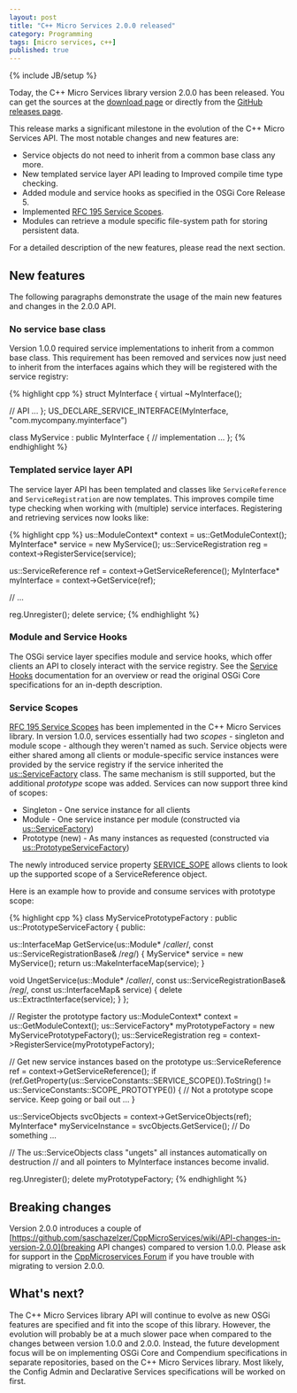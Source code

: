 ```yaml
---
layout: post
title: "C++ Micro Services 2.0.0 released"
category: Programming
tags: [micro services, c++]
published: true
---
```

{% include JB/setup %}

Today, the C++ Micro Services library version 2.0.0 has been released. You can get the
sources at the [download page](http://cppmicroservices.org/download.html) or directly
from the [GitHub releases page](https://github.com/saschazelzer/CppMicroServices/releases).

This release marks a significant milestone in the evolution of the C++ Micro Services API.
The most notable changes and new features are:

 * Service objects do not need to inherit from a common base class any more.
 * New templated service layer API leading to Improved compile time type checking.
 * Added module and service hooks as specified in the OSGi Core Release 5.
 * Implemented [RFC 195 Service Scopes](http://www.osgi.org/Download/File?url=/download/osgi-early-draft-2013-03.pdf).
 * Modules can retrieve a module specific file-system path for storing persistent data.

For a detailed description of the new features, please read the next section.

New features
------------

The following paragraphs demonstrate the usage of the main new features and changes in the 2.0.0 API.

### No service base class

Version 1.0.0 required service implementations to inherit from a common base class. This requirement
has been removed and services now just need to inherit from the interfaces agains which they will
be registered with the service registry:

{% highlight cpp %}
struct MyInterface
{
  virtual ~MyInterface();
  
  // API ...
};
US_DECLARE_SERVICE_INTERFACE(MyInterface, "com.mycompany.myinterface")

class MyService : public MyInterface
{
  // implementation ...
};
{% endhighlight %}

### Templated service layer API

The service layer API has been templated and classes like `ServiceReference` and `ServiceRegistration` are
now templates. This improves compile time type checking when working with (multiple) service interfaces.
Registering and retrieving services now looks like:

{% highlight cpp %}
us::ModuleContext* context = us::GetModuleContext();
MyInterface* service = new MyService();
us::ServiceRegistration<MyInterface> reg = context->RegisterService(service);

us::ServiceReference<MyInterface> ref = context->GetServiceReference<MyInterface>();
MyInterface* myInterface = context->GetService(ref);

// ...

reg.Unregister();
delete service;
{% endhighlight %}

### Module and Service Hooks

The OSGi service layer specifies module and service hooks, which offer clients an API to closely
interact with the service registry. See the [Service Hooks](http://cppmicroservices.org/doc_2_0/MicroServices_ServiceHooks.html) documentation for an overview or read the original OSGi Core specifications for an
in-depth description.

### Service Scopes

[RFC 195 Service Scopes](http://www.osgi.org/Download/File?url=/download/osgi-early-draft-2013-03.pdf)
has been implemented in the C++ Micro Services library. In version 1.0.0, services essentially had
two *scopes* - singleton and module scope - although they weren't named as such. Service objects were
either shared among all clients or module-specific service instances were provided by the service
registry if the service inherited the
[us::ServiceFactory](http://cppmicroservices.org/doc_2_0/classServiceFactory.html) class. The same
mechanism is still supported, but the additional *prototype* scope was added. Services can now support
three kind of scopes:

 * Singleton - One service instance for all clients
 * Module - One service instance per module (constructed via [us::ServiceFactory](http://cppmicroservices.org/doc_2_0/classServiceFactory.html))
 * Prototype (new) - As many instances as requested (constructed via [us::PrototypeServiceFactory](http://cppmicroservices.org/doc_2_0/structPrototypeServiceFactory.html))

The newly introduced service property [SERVICE_SOPE](http://cppmicroservices.org/doc_2_0/namespaceServiceConstants.html#a7745368b1cb8eafeafb0259822302b9b) allows clients to look up the supported scope of a ServiceReference object.

Here is an example how to provide and consume services with prototype scope:

{% highlight cpp %}
class MyServicePrototypeFactory : public us::PrototypeServiceFactory
{
public:

  us::InterfaceMap GetService(us::Module* /*caller*/, const us::ServiceRegistrationBase& /*reg*/)
  {
    MyService* service = new MyService();
    return us::MakeInterfaceMap<MyInterface>(service);
  }

  void UngetService(us::Module* /*caller*/, const us::ServiceRegistrationBase& /*reg*/, const us::InterfaceMap& service)
  {
    delete us::ExtractInterface<MyInterface>(service);
  }
};

// Register the prototype factory
us::ModuleContext* context = us::GetModuleContext();
us::ServiceFactory* myPrototypeFactory = new MyServicePrototypeFactory();
us::ServiceRegistration<MyInterface> reg = context->RegisterService<MyInterface>(myPrototypeFactory);

// Get new service instances based on the prototype
us::ServiceReference<MyInterface> ref = context->GetServiceReference<MyInterface>();
if (ref.GetProperty(us::ServiceConstants::SERVICE_SCOPE()).ToString() != us::ServiceConstants::SCOPE_PROTOTYPE())
{
  // Not a prototype scope service. Keep going or bail out ...
}

us::ServiceObjects<MyInterface> svcObjects = context->GetServiceObjects(ref);
MyInterface* myServiceInstance = svcObjects.GetService();
// Do something ...

// The us::ServiceObjects class "ungets" all instances automatically on destruction
// and all pointers to MyInterface instances become invalid. 

reg.Unregister();
delete myPrototypeFactory;
{% endhighlight %}

Breaking changes
----------------

Version 2.0.0 introduces a couple of [https://github.com/saschazelzer/CppMicroServices/wiki/API-changes-in-version-2.0.0](breaking API changes)
compared to version 1.0.0. Please ask for support in the [CppMicroservices Forum](http://forum.cppmicroservices.org/)
if you have trouble with migrating to version 2.0.0.


What's next?
------------

The C++ Micro Services library API will continue to evolve as new OSGi features are specified and fit into
the scope of this library. However, the evolution will probably be at a much slower pace when compared
to the changes between version 1.0.0 and 2.0.0. Instead, the future development focus will be on
implementing OSGi Core and Compendium specifications in separate repositories,  based on the C++ Micro
Services library. Most likely, the Config Admin and Declarative Services specifications will be
worked on first.
